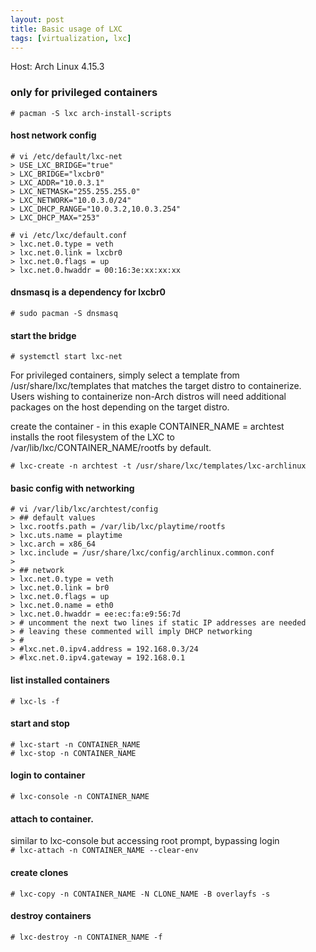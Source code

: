 ```yaml
---
layout: post
title: Basic usage of LXC
tags: [virtualization, lxc]
---
```


Host: Arch Linux 4.15.3

### only for privileged containers

`# pacman -S lxc arch-install-scripts`

#### host network config
```
# vi /etc/default/lxc-net
> USE_LXC_BRIDGE="true"
> LXC_BRIDGE="lxcbr0"
> LXC_ADDR="10.0.3.1"
> LXC_NETMASK="255.255.255.0"
> LXC_NETWORK="10.0.3.0/24"
> LXC_DHCP_RANGE="10.0.3.2,10.0.3.254"
> LXC_DHCP_MAX="253"

# vi /etc/lxc/default.conf
> lxc.net.0.type = veth
> lxc.net.0.link = lxcbr0
> lxc.net.0.flags = up
> lxc.net.0.hwaddr = 00:16:3e:xx:xx:xx
```
#### dnsmasq is a dependency for lxcbr0
`# sudo pacman -S dnsmasq`

#### start the bridge
`# systemctl start lxc-net`


For privileged containers, simply select a template from /usr/share/lxc/templates 
that matches the target distro to containerize.<br>
Users wishing to containerize non-Arch distros will need 
additional packages on the host depending on the target distro.


create the container - in this exaple CONTAINER_NAME = archtest<br>
installs the root filesystem of the LXC to /var/lib/lxc/CONTAINER_NAME/rootfs by default.

`# lxc-create -n archtest -t /usr/share/lxc/templates/lxc-archlinux`


#### basic config with networking
```
# vi /var/lib/lxc/archtest/config
> ## default values
> lxc.rootfs.path = /var/lib/lxc/playtime/rootfs
> lxc.uts.name = playtime
> lxc.arch = x86_64
> lxc.include = /usr/share/lxc/config/archlinux.common.conf
>
> ## network
> lxc.net.0.type = veth
> lxc.net.0.link = br0
> lxc.net.0.flags = up
> lxc.net.0.name = eth0
> lxc.net.0.hwaddr = ee:ec:fa:e9:56:7d
> # uncomment the next two lines if static IP addresses are needed
> # leaving these commented will imply DHCP networking
> #
> #lxc.net.0.ipv4.address = 192.168.0.3/24
> #lxc.net.0.ipv4.gateway = 192.168.0.1
```
#### list installed containers
`# lxc-ls -f`

#### start and stop
`# lxc-start -n CONTAINER_NAME`<br>
`# lxc-stop -n CONTAINER_NAME`

#### login to container
`# lxc-console -n CONTAINER_NAME`

#### attach to container.<br> 
similar to lxc-console but accessing root prompt, bypassing login<br>
`# lxc-attach -n CONTAINER_NAME --clear-env`

#### create clones
`# lxc-copy -n CONTAINER_NAME -N CLONE_NAME -B overlayfs -s`

#### destroy containers
`# lxc-destroy -n CONTAINER_NAME -f`
